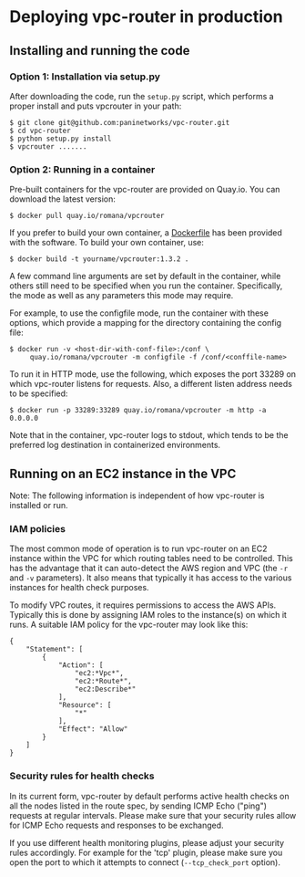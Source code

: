 # Deploying vpc-router in production

## Installing and running the code

### Option 1: Installation via setup.py

After downloading the code, run the `setup.py` script, which performs a proper
install and puts vpcrouter in your path:

    $ git clone git@github.com:paninetworks/vpc-router.git
    $ cd vpc-router
    $ python setup.py install
    $ vpcrouter .......

### Option 2: Running in a container

Pre-built containers for the vpc-router are provided on Quay.io. You can
download the latest version:

    $ docker pull quay.io/romana/vpcrouter

If you prefer to build your own container, a [Dockerfile](Dockerfile) has been
provided with the software. To build your own container, use:

    $ docker build -t yourname/vpcrouter:1.3.2 .

A few command line arguments are set by default in the container, while
others still need to be specified when you run the container. Specifically, the
mode as well as any parameters this mode may require.

For example, to use the configfile mode, run the container with these options,
which provide a mapping for the directory containing the config file:

    $ docker run -v <host-dir-with-conf-file>:/conf \
         quay.io/romana/vpcrouter -m configfile -f /conf/<conffile-name>

To run it in HTTP mode, use the following, which exposes the port 33289 on
which vpc-router listens for requests. Also, a different listen address needs
to be specified:

    $ docker run -p 33289:33289 quay.io/romana/vpcrouter -m http -a 0.0.0.0

Note that in the container, vpc-router logs to stdout, which tends to be the
preferred log destination in containerized environments.


## Running on an EC2 instance in the VPC

Note: The following information is independent of how vpc-router is installed
or run.

### IAM policies

The most common mode of operation is to run vpc-router on an EC2 instance
within the VPC for which routing tables need to be controlled. This has the
advantage that it can auto-detect the AWS region and VPC (the `-r` and `-v`
parameters). It also means that typically it has access to the various
instances for health check purposes.

To modify VPC routes, it requires permissions to access the AWS APIs.
Typically this is done by assigning IAM roles to the instance(s) on which it
runs. A suitable IAM policy for the vpc-router may look like this:

    {
        "Statement": [
            {
                "Action": [
                    "ec2:*Vpc*",
                    "ec2:*Route*",
                    "ec2:Describe*"
                ],
                "Resource": [
                    "*"
                ],
                "Effect": "Allow"
            }
        ]
    }

### Security rules for health checks

In its current form, vpc-router by default performs active health checks on all
the nodes listed in the route spec, by sending ICMP Echo ("ping") requests at
regular intervals. Please make sure that your security rules allow for ICMP
Echo requests and responses to be exchanged.

If you use different health monitoring plugins, please adjust your security
rules accordingly. For example for the 'tcp' plugin, please make sure you open
the port to which it attempts to connect (`--tcp_check_port` option).
